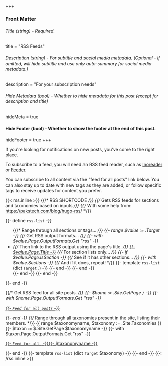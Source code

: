 +++
### Front Matter

###### Title (string) - Required.
title = "RSS Feeds"

###### Description (string) - For subtitle and social media metadata. (Optional - If omitted, will hide subtitle and use only auto-summary for social media metadata.)
description = "For your subscription needs"

###### Hide Metadata (bool) - Whether to hide metadata for this post (except for description and title)
hideMeta = true

#### Hide Footer (bool) - Whether to show the footer at the end of this post.
hideFooter = true
+++

If you're looking for notifications on new posts, you've come to the right place.

To subscribe to a feed, you will need an RSS feed reader, such as [Inoreader](https://www.inoreader.com/) or [Feeder](https://feeder.co/).

You can subscribe to all content via the "feed for all posts" link below. You can also stay up to date with new tags as they are added, or follow specific tags to receive updates for content you prefer.

{{< rss.inline >}}
{{/* RSS SHORTCODE */}} 
{{/* Gets RSS feeds for sections and taxonomies based on inputs */}}
{{/* With some help from: https://pakstech.com/blog/hugo-rss/ */}}

{{- define `rss-list` -}}
	<ul>
		{{/* Range through all sections or tags... */}}
		{{- range $value := .Target -}}
			{{/* Get RSS output formats... */}}
			{{- with $value.Page.OutputFormats.Get "rss" -}}
				<li>
					{{/* Then link to the RSS output using the page's title. */}}
					<a href="{{- .Permalink -}}"><span>{{- $value.Page.Title -}}</span></a>
					{{/* For section lists only... */}}
					{{- if $value.Page.IsSection -}}
						{{/* See if it has other sections... */}}
						{{- with $value.Sections -}}
							{{/* And if it does, repeat! */}}
							{{- template `rss-list` (dict `Target` .) -}}
						{{- end -}}
					{{- end -}}
				</li>
			{{- end -}}
		{{- end -}}
	</ul>
{{- end -}}

{{/* Get RSS feed for all site posts. */}}
{{- $home := .Site.GetPage `/` -}}
{{- with $home.Page.OutputFormats.Get "rss" -}}<p><a href="{{- .Permalink -}}"><span>{{- `Feed for all posts` -}}</span></a></p>{{- end -}}
{{/* Range through all taxonomies present in the site, listing their members. */}}
{{ range $taxonomyname, $taxonomy := .Site.Taxonomies }}
	{{- $taxon := $.Site.GetPage $taxonomyname -}}
	{{- with $taxon.Page.OutputFormats.Get "rss" -}}<p><a href="{{- .Permalink -}}"><span>{{- `Feed for all ` -}}{{- $taxonomyname -}}</span></a></p>{{- end -}}
	{{- template `rss-list` (dict `Target` $taxonomy) -}}
{{- end -}}
{{< /rss.inline >}}